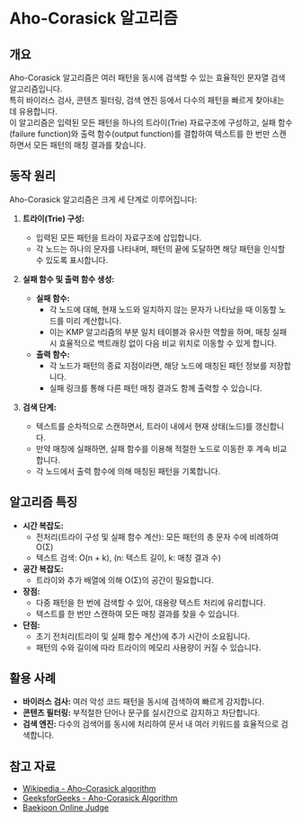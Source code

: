# Aho-Corasick 알고리즘

## 개요
Aho-Corasick 알고리즘은 여러 패턴을 동시에 검색할 수 있는 효율적인 문자열 검색 알고리즘입니다.  
특히 바이러스 검사, 콘텐츠 필터링, 검색 엔진 등에서 다수의 패턴을 빠르게 찾아내는 데 유용합니다.  
이 알고리즘은 입력된 모든 패턴을 하나의 트라이(Trie) 자료구조에 구성하고, 실패 함수(failure function)와 출력 함수(output function)를 결합하여 텍스트를 한 번만 스캔하면서 모든 패턴의 매칭 결과를 찾습니다.

## 동작 원리
Aho-Corasick 알고리즘은 크게 세 단계로 이루어집니다:

1. **트라이(Trie) 구성:**  
   - 입력된 모든 패턴을 트라이 자료구조에 삽입합니다.  
   - 각 노드는 하나의 문자를 나타내며, 패턴의 끝에 도달하면 해당 패턴을 인식할 수 있도록 표시합니다.

2. **실패 함수 및 출력 함수 생성:**  
   - **실패 함수:**  
     - 각 노드에 대해, 현재 노드와 일치하지 않는 문자가 나타났을 때 이동할 노드를 미리 계산합니다.  
     - 이는 KMP 알고리즘의 부분 일치 테이블과 유사한 역할을 하며, 매칭 실패 시 효율적으로 백트래킹 없이 다음 비교 위치로 이동할 수 있게 합니다.
   - **출력 함수:**  
     - 각 노드가 패턴의 종료 지점이라면, 해당 노드에 매칭된 패턴 정보를 저장합니다.  
     - 실패 링크를 통해 다른 패턴 매칭 결과도 함께 출력할 수 있습니다.

3. **검색 단계:**  
   - 텍스트를 순차적으로 스캔하면서, 트라이 내에서 현재 상태(노드)를 갱신합니다.
   - 만약 매칭에 실패하면, 실패 함수를 이용해 적절한 노드로 이동한 후 계속 비교합니다.
   - 각 노드에서 출력 함수에 의해 매칭된 패턴을 기록합니다.

## 알고리즘 특징
- **시간 복잡도:**  
  - 전처리(트라이 구성 및 실패 함수 계산): 모든 패턴의 총 문자 수에 비례하여 O(Σ)  
  - 텍스트 검색: O(n + k), (n: 텍스트 길이, k: 매칭 결과 수)
- **공간 복잡도:**  
  - 트라이와 추가 배열에 의해 O(Σ)의 공간이 필요합니다.
- **장점:**  
  - 다중 패턴을 한 번에 검색할 수 있어, 대용량 텍스트 처리에 유리합니다.
  - 텍스트를 한 번만 스캔하여 모든 매칭 결과를 찾을 수 있습니다.
- **단점:**  
  - 초기 전처리(트라이 및 실패 함수 계산)에 추가 시간이 소요됩니다.
  - 패턴의 수와 길이에 따라 트라이의 메모리 사용량이 커질 수 있습니다.

## 활용 사례
- **바이러스 검사:** 여러 악성 코드 패턴을 동시에 검색하여 빠르게 감지합니다.
- **콘텐츠 필터링:** 부적절한 단어나 문구를 실시간으로 감지하고 차단합니다.
- **검색 엔진:** 다수의 검색어를 동시에 처리하여 문서 내 여러 키워드를 효율적으로 검색합니다.

## 참고 자료
- [Wikipedia - Aho–Corasick algorithm](https://en.wikipedia.org/wiki/Aho%E2%80%93Corasick_algorithm)
- [GeeksforGeeks - Aho-Corasick Algorithm](https://www.geeksforgeeks.org/aho-corasick-algorithm-pattern-searching/)
- [Baekjoon Online Judge](https://www.acmicpc.net/)